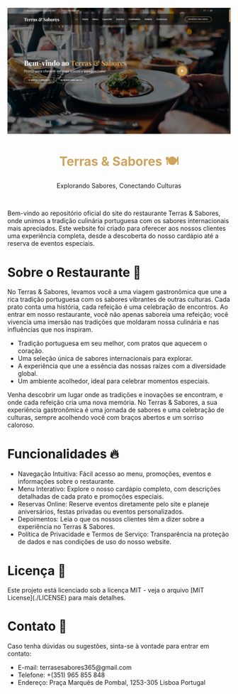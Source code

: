 <img src="./assets/img/README.png"><br>

<h1 align="center"><span style="color: #cda45e;">Terras & Sabores 🍽️</span></h1>

<p align="center">Explorando Sabores, Conectando Culturas</p><br>

<p align="left">Bem-vindo ao repositório oficial do site do restaurante Terras & Sabores, onde unimos a tradição culinária portuguesa com os sabores internacionais mais apreciados. Este website foi criado para oferecer aos nossos clientes uma experiência completa, desde a descoberta do nosso cardápio até a reserva de eventos especiais.</p>

<h1>Sobre o Restaurante 🍴</h1>

<p>No Terras & Sabores, levamos você a uma viagem gastronômica que une a rica tradição portuguesa com os sabores vibrantes de outras culturas. Cada prato conta uma história, cada refeição é uma celebração de encontros. Ao entrar em nosso restaurante, você não apenas saboreia uma refeição; você vivencia uma imersão nas tradições que moldaram nossa culinária e nas influências que nos inspiram.</p>

<ul>
    <li><span>Tradição portuguesa em seu melhor, com pratos que aquecem o coração.</span></li>
    <li><span>Uma seleção única de sabores internacionais para explorar.</span></li>
    <li><span>A experiência que une a essência das nossas raízes com a diversidade global.</span></li>
    <li><span>Um ambiente acolhedor, ideal para celebrar momentos especiais.</span></li>
</ul>

<p>Venha descobrir um lugar onde as tradições e inovações se encontram, e onde cada refeição cria uma nova memória. No Terras & Sabores, a sua experiência gastronômica é uma jornada de sabores e uma celebração de culturas, sempre acolhendo você com braços abertos e um sorriso caloroso.</p>

<h1>Funcionalidades 🔥</h1>

<ul>
    <li><span>Navegação Intuitiva: Fácil acesso ao menu, promoções, eventos e informações sobre o restaurante.</span></li>
    <li><span>Menu Interativo: Explore o nosso cardápio completo, com descrições detalhadas de cada prato e promoções especiais.</span></li>
    <li><span>Reservas Online: Reserve eventos diretamente pelo site e planeje aniversários, festas privadas ou eventos personalizados.</span></li>
    <li><span>Depoimentos: Leia o que os nossos clientes têm a dizer sobre a experiência no Terras & Sabores.</span></li>
    <li><span>Política de Privacidade e Termos de Serviço: Transparência na proteção de dados e nas condições de uso do nosso website.</span></li>
</ul>

<h1>Licença 📜</h1>

<p>Este projeto está licenciado sob a licença MIT - veja o arquivo [MIT License](./LICENSE) para mais detalhes.</p>

<h1>Contato 📧</h1>

<p> Caso tenha dúvidas ou sugestões, sinta-se à vontade para entrar em contato:
<ul>
    <li><span>E-mail: terrasesabores365@gmail.com</span></li>
    <li><span>Telefone: +(351) 965 855 848</span></li>
    <li><span>Endereço: Praça Marquês de Pombal, 1253-305 Lisboa Portugal</span></li>
</ul></p>